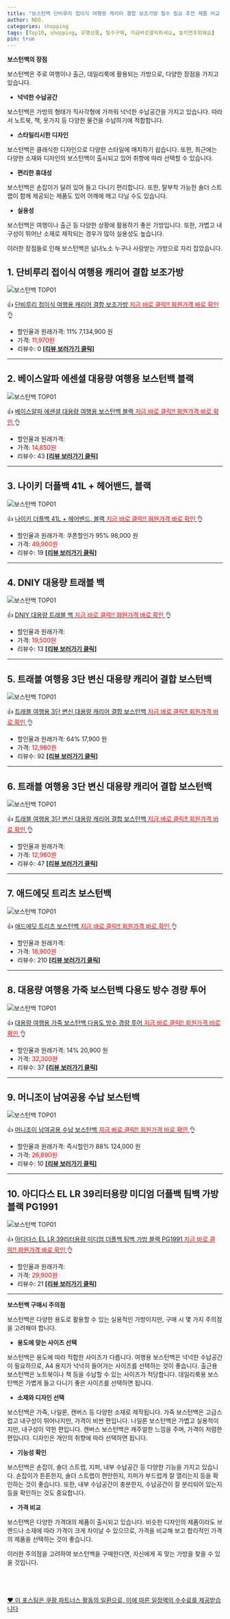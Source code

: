 ```yaml
---
title: "보스턴백 단비루리 접이식 여행용 캐리어 결합 보조가방 필수 필요 추천 제품 비교 최저 가격 비교 장점 구매 후기 구매평"
author: NEO.
categories: shopping
tags: [Top10, shopping, 유행상품, 필수구매, 지금바로클릭하세요, 놓치면후회해요]
pin: true
---
```

**보스턴백의 장점**

보스턴백은 주로 여행이나 출근, 데일리룩에 활용되는 가방으로, 다양한 장점을 가지고 있습니다.

* **넉넉한 수납공간**

보스턴백은 가방의 형태가 직사각형에 가까워 넉넉한 수납공간을 가지고 있습니다. 따라서 노트북, 책, 옷가지 등 다양한 물건을 수납하기에 적합합니다.

* **스타일리시한 디자인**

보스턴백은 클래식한 디자인으로 다양한 스타일에 매치하기 쉽습니다. 또한, 최근에는 다양한 소재와 디자인의 보스턴백이 출시되고 있어 취향에 따라 선택할 수 있습니다.

* **편리한 휴대성**

보스턴백은 손잡이가 달려 있어 들고 다니기 편리합니다. 또한, 탈부착 가능한 숄더 스트랩이 함께 제공되는 제품도 있어 어깨에 메고 다닐 수도 있습니다.

* **실용성**

보스턴백은 여행이나 출근 등 다양한 상황에 활용하기 좋은 가방입니다. 또한, 가볍고 내구성이 뛰어난 소재로 제작되는 경우가 많아 실용성도 높습니다.

이러한 장점들로 인해 보스턴백은 남녀노소 누구나 사랑받는 가방으로 자리 잡았습니다.

   

## 1. 단비루리 접이식 여행용 캐리어 결합 보조가방

![보스턴백 TOP01](https://thumbnail10.coupangcdn.com/thumbnails/remote/490x490ex/image/vendor_inventory/f552/54950952de93300d5444390d98d81d775e477ffc77d2f99747e41b140c4b.jpg)


👍 [단비루리 접이식 여행용 캐리어 결합 보조가방 <font color=red> 지금 바로 클릭!! 회원가격 바로 확인 </font> ](https://link.coupang.com/re/AFFSDP?lptag=AF3617701&subid=GithubCoopas&pageKey=7548941409&traceid=V0-153&itemId=19861765249&vendorItemId=86962702352) 👌 


- 할인율과 원래가격: 11%  7,134,900   원
- 가격: <span style='color:red'>11,970원</span>
- 리뷰수: 0  [**[리뷰 보러가기 클릭]**](https://link.coupang.com/re/AFFSDP?lptag=AF3617701&subid=GithubCoopas&pageKey=7548941409&traceid=V0-153&itemId=19861765249&vendorItemId=86962702352)

---


   

## 2. 베이스알파 에센셜 대용량 여행용 보스턴백 블랙

![보스턴백 TOP01](https://thumbnail7.coupangcdn.com/thumbnails/remote/490x490ex/image/retail/images/6586237198454632-f30ca05b-8e7d-4698-baeb-43eaeb12bacb.jpg)


👍 [베이스알파 에센셜 대용량 여행용 보스턴백 블랙 <font color=red> 지금 바로 클릭!! 회원가격 바로 확인 </font> ](https://link.coupang.com/re/AFFSDP?lptag=AF3617701&subid=GithubCoopas&pageKey=6887762906&traceid=V0-153&itemId=16526101522&vendorItemId=83713071199) 👌 


- 할인율과 원래가격: 
- 가격: <span style='color:red'>14,850원</span>
- 리뷰수: 43  [**[리뷰 보러가기 클릭]**](https://link.coupang.com/re/AFFSDP?lptag=AF3617701&subid=GithubCoopas&pageKey=6887762906&traceid=V0-153&itemId=16526101522&vendorItemId=83713071199)

---


   

## 3. 나이키 더플백 41L + 헤어밴드, 블랙

![보스턴백 TOP01](https://thumbnail7.coupangcdn.com/thumbnails/remote/490x490ex/image/retail/images/194017178726990-8ea1c3e0-8e61-4437-9ae8-8240d9428a24.jpg)


👍 [나이키 더플백 41L + 헤어밴드, 블랙 <font color=red> 지금 바로 클릭!! 회원가격 바로 확인 </font> ](https://link.coupang.com/re/AFFSDP?lptag=AF3617701&subid=GithubCoopas&pageKey=6284855979&traceid=V0-153&itemId=12922799470&vendorItemId=80187418873) 👌 


- 할인율과 원래가격: 쿠폰할인가 95%  98,000   원
- 가격: <span style='color:red'>49,900원</span>
- 리뷰수: 19  [**[리뷰 보러가기 클릭]**](https://link.coupang.com/re/AFFSDP?lptag=AF3617701&subid=GithubCoopas&pageKey=6284855979&traceid=V0-153&itemId=12922799470&vendorItemId=80187418873)

---


   

## 4. DNIY 대용량 트래블 백

![보스턴백 TOP01](https://thumbnail6.coupangcdn.com/thumbnails/remote/490x490ex/image/retail/images/807378595983235-23124c26-03c0-45bb-9824-9cfce77e2486.jpg)


👍 [DNIY 대용량 트래블 백 <font color=red> 지금 바로 클릭!! 회원가격 바로 확인 </font> ](https://link.coupang.com/re/AFFSDP?lptag=AF3617701&subid=GithubCoopas&pageKey=6146320021&traceid=V0-153&itemId=11831051884&vendorItemId=79104484817) 👌 


- 할인율과 원래가격: 
- 가격: <span style='color:red'>19,500원</span>
- 리뷰수: 13  [**[리뷰 보러가기 클릭]**](https://link.coupang.com/re/AFFSDP?lptag=AF3617701&subid=GithubCoopas&pageKey=6146320021&traceid=V0-153&itemId=11831051884&vendorItemId=79104484817)

---


   

## 5. 트래블 여행용 3단 변신 대용량 캐리어 결합 보스턴백

![보스턴백 TOP01](https://thumbnail10.coupangcdn.com/thumbnails/remote/490x490ex/image/vendor_inventory/4a9a/f3800aa88b0417c9dce68522ba445397aafe24d6991c3ebf3215d560fd07.jpg)


👍 [트래블 여행용 3단 변신 대용량 캐리어 결합 보스턴백 <font color=red> 지금 바로 클릭!! 회원가격 바로 확인 </font> ](https://link.coupang.com/re/AFFSDP?lptag=AF3617701&subid=GithubCoopas&pageKey=7227177409&traceid=V0-153&itemId=18329684581&vendorItemId=85785439810) 👌 


- 할인율과 원래가격: 64%  17,900   원
- 가격: <span style='color:red'>12,980원</span>
- 리뷰수: 92  [**[리뷰 보러가기 클릭]**](https://link.coupang.com/re/AFFSDP?lptag=AF3617701&subid=GithubCoopas&pageKey=7227177409&traceid=V0-153&itemId=18329684581&vendorItemId=85785439810)

---


   

## 6. 트래블 여행용 3단 변신 대용량 캐리어 결합 보스턴백

![보스턴백 TOP01](https://thumbnail9.coupangcdn.com/thumbnails/remote/490x490ex/image/vendor_inventory/81e3/bb0c88b1b0e5c31024463ab52d1f1e7e0cef63b9dd9aebac5da0f5c75f80.jpg)


👍 [트래블 여행용 3단 변신 대용량 캐리어 결합 보스턴백 <font color=red> 지금 바로 클릭!! 회원가격 바로 확인 </font> ](https://link.coupang.com/re/AFFSDP?lptag=AF3617701&subid=GithubCoopas&pageKey=7227177409&traceid=V0-153&itemId=18329684566&vendorItemId=85785439807) 👌 


- 할인율과 원래가격: 
- 가격: <span style='color:red'>12,980원</span>
- 리뷰수: 47  [**[리뷰 보러가기 클릭]**](https://link.coupang.com/re/AFFSDP?lptag=AF3617701&subid=GithubCoopas&pageKey=7227177409&traceid=V0-153&itemId=18329684566&vendorItemId=85785439807)

---


   

## 7. 애드에딧 트리츠 보스턴백

![보스턴백 TOP01](https://thumbnail8.coupangcdn.com/thumbnails/remote/490x490ex/image/retail/images/2774112642112718-37452d8b-4a5c-42f0-a54c-fb75b62c15a4.jpg)


👍 [애드에딧 트리츠 보스턴백 <font color=red> 지금 바로 클릭!! 회원가격 바로 확인 </font> ](https://link.coupang.com/re/AFFSDP?lptag=AF3617701&subid=GithubCoopas&pageKey=1649778906&traceid=V0-153&itemId=2810869667&vendorItemId=70800419915) 👌 


- 할인율과 원래가격: 
- 가격: <span style='color:red'>18,900원</span>
- 리뷰수: 210  [**[리뷰 보러가기 클릭]**](https://link.coupang.com/re/AFFSDP?lptag=AF3617701&subid=GithubCoopas&pageKey=1649778906&traceid=V0-153&itemId=2810869667&vendorItemId=70800419915)

---


   

## 8. 대용량 여행용 가죽 보스턴백 다용도 방수 경량 투어

![보스턴백 TOP01](https://thumbnail10.coupangcdn.com/thumbnails/remote/490x490ex/image/vendor_inventory/de96/9d58e6bfa13363986a68b73a40829e34932371ff0838ced500819623c4da.jpg)


👍 [대용량 여행용 가죽 보스턴백 다용도 방수 경량 투어 <font color=red> 지금 바로 클릭!! 회원가격 바로 확인 </font> ](https://link.coupang.com/re/AFFSDP?lptag=AF3617701&subid=GithubCoopas&pageKey=7290356620&traceid=V0-153&itemId=18631807491&vendorItemId=85480029097) 👌 


- 할인율과 원래가격: 14%  20,900   원
- 가격: <span style='color:red'>32,300원</span>
- 리뷰수: 37  [**[리뷰 보러가기 클릭]**](https://link.coupang.com/re/AFFSDP?lptag=AF3617701&subid=GithubCoopas&pageKey=7290356620&traceid=V0-153&itemId=18631807491&vendorItemId=85480029097)

---


   

## 9. 머니조이 남여공용 수납 보스턴백

![보스턴백 TOP01](https://thumbnail10.coupangcdn.com/thumbnails/remote/490x490ex/image/retail/images/191740910708552-5650435f-c5d2-4ba8-a65e-3000a564d80b.png)


👍 [머니조이 남여공용 수납 보스턴백 <font color=red> 지금 바로 클릭!! 회원가격 바로 확인 </font> ](https://link.coupang.com/re/AFFSDP?lptag=AF3617701&subid=GithubCoopas&pageKey=6005490540&traceid=V0-153&itemId=10882360094&vendorItemId=78162261281) 👌 


- 할인율과 원래가격: 즉시할인가 88%  124,000   원
- 가격: <span style='color:red'>26,890원</span>
- 리뷰수: 10  [**[리뷰 보러가기 클릭]**](https://link.coupang.com/re/AFFSDP?lptag=AF3617701&subid=GithubCoopas&pageKey=6005490540&traceid=V0-153&itemId=10882360094&vendorItemId=78162261281)

---


   

## 10. 아디다스 EL LR 39리터용량 미디엄 더플백 팀백 가방 블랙 PG1991

![보스턴백 TOP01](https://thumbnail10.coupangcdn.com/thumbnails/remote/490x490ex/image/vendor_inventory/afbb/9309ed5c074650e0563f514c3c6ee9eb33355cf39ac8c4b03e8e71d13207.jpg)


👍 [아디다스 EL LR 39리터용량 미디엄 더플백 팀백 가방 블랙 PG1991 <font color=red> 지금 바로 클릭!! 회원가격 바로 확인 </font> ](https://link.coupang.com/re/AFFSDP?lptag=AF3617701&subid=GithubCoopas&pageKey=7210573783&traceid=V0-153&itemId=19336876370&vendorItemId=85393265464) 👌 


- 할인율과 원래가격: 
- 가격: <span style='color:red'>29,900원</span>
- 리뷰수: 21  [**[리뷰 보러가기 클릭]**](https://link.coupang.com/re/AFFSDP?lptag=AF3617701&subid=GithubCoopas&pageKey=7210573783&traceid=V0-153&itemId=19336876370&vendorItemId=85393265464)

---
**보스턴백 구매시 주의점**

보스턴백은 다양한 용도로 활용할 수 있는 실용적인 가방이지만, 구매 시 몇 가지 주의점을 고려해야 합니다.

* **용도에 맞는 사이즈 선택**

보스턴백은 용도에 따라 적합한 사이즈가 다릅니다. 여행용 보스턴백은 넉넉한 수납공간이 필요하므로, A4 용지가 넉넉히 들어가는 사이즈를 선택하는 것이 좋습니다. 출근용 보스턴백은 노트북이나 책 등을 수납할 수 있는 사이즈가 적당합니다. 데일리룩용 보스턴백은 가볍게 들고 다니기 좋은 사이즈를 선택하면 됩니다.

* **소재와 디자인 선택**

보스턴백은 가죽, 나일론, 캔버스 등 다양한 소재로 제작됩니다. 가죽 보스턴백은 고급스럽고 내구성이 뛰어나지만, 가격이 비싼 편입니다. 나일론 보스턴백은 가볍고 실용적이지만, 내구성이 약한 편입니다. 캔버스 보스턴백은 캐주얼한 느낌을 주며, 가격이 저렴한 편입니다. 디자인은 개인의 취향에 따라 선택하면 됩니다.

* **기능성 확인**

보스턴백은 손잡이, 숄더 스트랩, 지퍼, 내부 수납공간 등 다양한 기능을 가지고 있습니다. 손잡이가 튼튼한지, 숄더 스트랩이 편안한지, 지퍼가 부드럽게 잘 열리는지 등을 확인하는 것이 좋습니다. 또한, 내부 수납공간이 충분한지, 수납공간이 잘 분리되어 있는지 등을 확인하는 것도 중요합니다.

* **가격 비교**

보스턴백은 다양한 가격대의 제품이 출시되고 있습니다. 비슷한 디자인의 제품이라도 브랜드나 소재에 따라 가격이 크게 차이날 수 있으므로, 가격을 비교해 보고 합리적인 가격의 제품을 선택하는 것이 좋습니다.

이러한 주의점을 고려하여 보스턴백을 구매한다면, 자신에게 꼭 맞는 가방을 찾을 수 있을 것입니다.<br><br><br><br><br> [ ❤  이 포스팅은 쿠팡 파트너스 활동의 일환으로, 이에 따른 일정액의 수수료를 제공받습니다](https://link.coupang.com/a/bcEFyh)